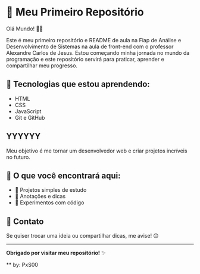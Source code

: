 # 🚀 Meu Primeiro Repositório
Olá Mundo! 👋🏻

Este é meu primeiro repositório e README de aula na Fiap de Análise e Desenvolvimento de Sistemas na aula de front-end com o professor Alexandre Carlos de Jesus.
Estou começando minha jornada no mundo da programação e este repositório servirá para praticar, aprender e compartilhar meu progresso.

## 🌱 Tecnologias que estou aprendendo:

- HTML
- CSS
- JavaScript
- Git e GitHub

## YYYYYY
 
Meu objetivo é me tornar um desenvolvedor web e criar projetos incríveis no futuro.

## 📁 O que você encontrará aqui:
- 📌 Projetos simples de estudo
- 📝 Anotações e dicas
- 🧪 Experimentos com código


## 💬 Contato
 
Se quiser trocar uma ideia ou compartilhar dicas, me avise! 😊
 
----
 
**Obrigado por visitar meu repositório!** ✨

** by: PxS00